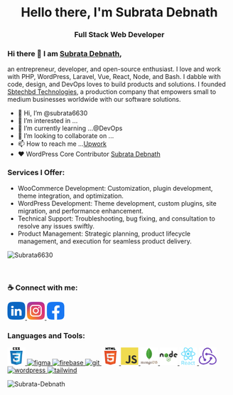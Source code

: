 

<h1 align="center">Hello there, I'm Subrata Debnath</h1>
<h3 align="center">Full Stack Web Developer</h3>

### Hi there 👋 I am [Subrata Debnath](https://subrata6630.github.io), 
an entrepreneur, developer, and open-source enthusiast. I love and work with PHP,
WordPress, Laravel, Vue, React, Node, and Bash. I dabble with code, design, and
DevOps loves to build products and solutions. I founded [Sbtechbd
Technologies](https://sbtechbd.xyz/), a production company that empowers small
to medium businesses worldwide with our software solutions. 

- 👋 Hi, I’m @subrata6630
 - 👀 I’m interested in ...
 - 🌱 I’m currently learning ...@DevOps
 - 💞️ I’m looking to collaborate on ...
 - 📫 How to reach me ...[Upwork](https://www.upwork.com/freelancers/~01b0e4e5e6a976889b)
 - ❤️ WordPress Core Contributor [Subrata Debnath](https://profiles.wordpress.org/subrata-deb-nath)

<!---
subrata6630/subrata6630 is a ✨ special ✨ repository because its `README.md` (this file) appears on your GitHub profile.
You can click the Preview link to take a look at your changes.
--->
### Services I Offer:

 - WooCommerce Development: Customization, plugin development, theme integration, and optimization.
 - WordPress Development: Theme development, custom plugins, site migration, and performance enhancement.
 - Technical Support: Troubleshooting, bug fixing, and consultation to resolve any issues swiftly.
 - Product Management: Strategic planning, product lifecycle management, and execution for seamless product delivery.




<p align="left">
  <img
    src="https://komarev.com/ghpvc/?username=aaban-nayeem&label=Profile%20views&color=0e75b6&style=flat"
    alt="Subrata6630"
  />
</p>

<p align="left">
  <a href="https://twitter.com/" target="blank"
    ><img
      src="https://img.shields.io/twitter/follow/?logo=twitter&style=for-the-badge"
      alt=""
  /></a>
</p>

<h3 align="left">☕ Connect with me:</h3>
<p align="left">
   <a href="https://www.linkedin.com/in/subrata6630" target="_blank" rel="noreferrer">
    <img
      src="https://raw.githubusercontent.com/shovoalways/shovoalways/main/img/linkedin.png"
      alt="css3"
      width="40"
      height="40"
    />
  </a>
 <a href="https://www.instagram.com/subrata6630" target="_blank" rel="noreferrer">
    <img
      src="https://raw.githubusercontent.com/shovoalways/shovoalways/main/img/instagram.png"
      alt="css3"
      width="40"
      height="40"
    />
  </a>
 <a href="https://www.facebook.com/subrata6630" target="_blank" rel="noreferrer">
    <img
      src="https://raw.githubusercontent.com/shovoalways/shovoalways/main/img/facebook.png"
      alt="css3"
      width="40"
      height="40"
    />
  </a>
</p>

<h3 align="left">Languages and Tools:</h3>
<p align="left">
  <a href="https://www.w3schools.com/css/" target="_blank" rel="noreferrer">
    <img
      src="https://raw.githubusercontent.com/devicons/devicon/master/icons/css3/css3-original-wordmark.svg"
      alt="css3"
      width="40"
      height="40"
    />
  </a>

  <a href="https://www.figma.com/" target="_blank" rel="noreferrer">
    <img
      src="https://www.vectorlogo.zone/logos/figma/figma-icon.svg"
      alt="figma"
      width="40"
      height="40"
    />
  </a>
  <a href="https://firebase.google.com/" target="_blank" rel="noreferrer">
    <img
      src="https://www.vectorlogo.zone/logos/firebase/firebase-icon.svg"
      alt="firebase"
      width="40"
      height="40"
    />
  </a>
  <a href="https://git-scm.com/" target="_blank" rel="noreferrer">
    <img
      src="https://www.vectorlogo.zone/logos/git-scm/git-scm-icon.svg"
      alt="git"
      width="40"
      height="40"
    />
  </a>
  <a href="https://www.w3.org/html/" target="_blank" rel="noreferrer">
    <img
      src="https://raw.githubusercontent.com/devicons/devicon/master/icons/html5/html5-original-wordmark.svg"
      alt="html5"
      width="40"
      height="40"
    />
  </a>
  <a
    href="https://developer.mozilla.org/en-US/docs/Web/JavaScript"
    target="_blank"
    rel="noreferrer"
  >
    <img
      src="https://raw.githubusercontent.com/devicons/devicon/master/icons/javascript/javascript-original.svg"
      alt="javascript"
      width="40"
      height="40"
    />
  </a>
  <a href="https://www.mongodb.com/" target="_blank" rel="noreferrer">
    <img
      src="https://raw.githubusercontent.com/devicons/devicon/master/icons/mongodb/mongodb-original-wordmark.svg"
      alt="mongodb"
      width="40"
      height="40"
    />
  </a>
  <a href="https://nodejs.org" target="_blank" rel="noreferrer">
    <img
      src="https://raw.githubusercontent.com/devicons/devicon/master/icons/nodejs/nodejs-original-wordmark.svg"
      alt="nodejs"
      width="40"
      height="40"
    />
  </a>
  <a href="https://reactjs.org/" target="_blank" rel="noreferrer">
    <img
      src="https://raw.githubusercontent.com/devicons/devicon/master/icons/react/react-original-wordmark.svg"
      alt="react"
      width="40"
      height="40"
    />
  </a>
  <a href="https://redux.js.org" target="_blank" rel="noreferrer">
    <img
      src="https://raw.githubusercontent.com/devicons/devicon/master/icons/redux/redux-original.svg"
      alt="redux"
      width="40"
      height="40"
    />
  </a>
 <a href="https://wordpress.org" target="_blank" rel="noreferrer">
    <img
      src="https://upload.wikimedia.org/wikipedia/commons/thumb/9/98/WordPress_blue_logo.svg/1024px-WordPress_blue_logo.svg.png"
      alt="wordpress"
      width="40"
      height="40"
    />
  </a>
  <a href="https://tailwindcss.com/" target="_blank" rel="noreferrer">
    <img
      src="https://www.vectorlogo.zone/logos/tailwindcss/tailwindcss-icon.svg"
      alt="tailwind"
      width="40"
      height="40"
    />
  </a>
</p>

<p>
  <img
    align="left"
    src="https://camo.githubusercontent.com/73367f774697f572e99e79d72828ed749bf0870bfc1340c5c2d0704149843c48/68747470733a2f2f6769746875622d726561646d652d73746174732e76657263656c2e6170702f6170692f746f702d6c616e67732f3f757365726e616d653d73686f766f616c77617973266c61796f75743d636f6d70616374"
    alt="Subrata-Debnath"
  />
</p>



